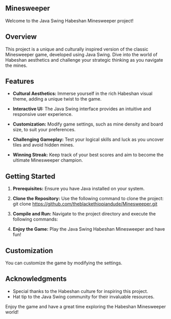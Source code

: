 ## Minesweeper

Welcome to the Java Swing Habeshan Minesweeper project! 

## Overview

This project is a unique and culturally inspired version of the classic Minesweeper game, developed using Java Swing. Dive into the world of Habeshan aesthetics and challenge your strategic thinking as you navigate the mines.

## Features

- **Cultural Aesthetics:** Immerse yourself in the rich Habeshan visual theme, adding a unique twist to the game.

- **Interactive UI:** The Java Swing interface provides an intuitive and responsive user experience.

- **Customization:** Modify game settings, such as mine density and board size, to suit your preferences.

- **Challenging Gameplay:** Test your logical skills and luck as you uncover tiles and avoid hidden mines.

- **Winning Streak:** Keep track of your best scores and aim to become the ultimate Minesweeper champion.

## Getting Started

1. **Prerequisites:** Ensure you have Java installed on your system.

2. **Clone the Repository:** Use the following command to clone the project: git clone https://github.com/theblackethiopiandude/Minesweeper.git

3. **Compile and Run:** Navigate to the project directory and execute the following commands:


4. **Enjoy the Game:** Play the Java Swing Habeshan Minesweeper and have fun!

## Customization

You can customize the game by modifying the settings.

## Acknowledgments

- Special thanks to the Habeshan culture for inspiring this project.
- Hat tip to the Java Swing community for their invaluable resources.

Enjoy the game and have a great time exploring the Habeshan Minesweeper world!
